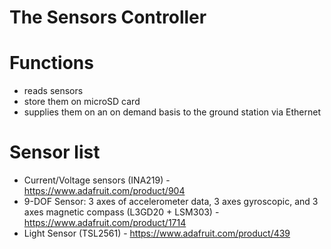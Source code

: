 # The Sensors Controller #

# Functions #
* reads sensors
* store them on microSD card
* supplies them on an on demand basis to the ground station via Ethernet 

# Sensor list #
* Current/Voltage sensors (INA219) - https://www.adafruit.com/product/904
* 9-DOF Sensor: 3 axes of accelerometer data, 3 axes gyroscopic, and 3 axes magnetic compass (L3GD20 + LSM303) - https://www.adafruit.com/product/1714
* Light Sensor (TSL2561) - https://www.adafruit.com/product/439 

